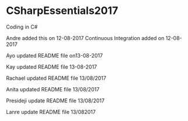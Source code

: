 # CSharpEssentials2017
Coding in C#

Andre added this on 12-08-2017
Continuous Integration added on 12-08-2017

Ayo updated README file on13-08-2017

Kay updated README file 13-08-2017

Rachael updated README file 13/08/2017

Anita updated README file 13/08/2017

Presideji update README file 13/08/2017

Lanre update README file 13/082017